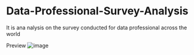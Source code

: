 # Data-Professional-Survey-Analysis

It is ana nalysis on the survey conducted for data professional across the world


Preview
![image](https://user-images.githubusercontent.com/67355055/228806640-17b046d1-d7eb-4ba5-9b3c-e2d249250caf.png)


